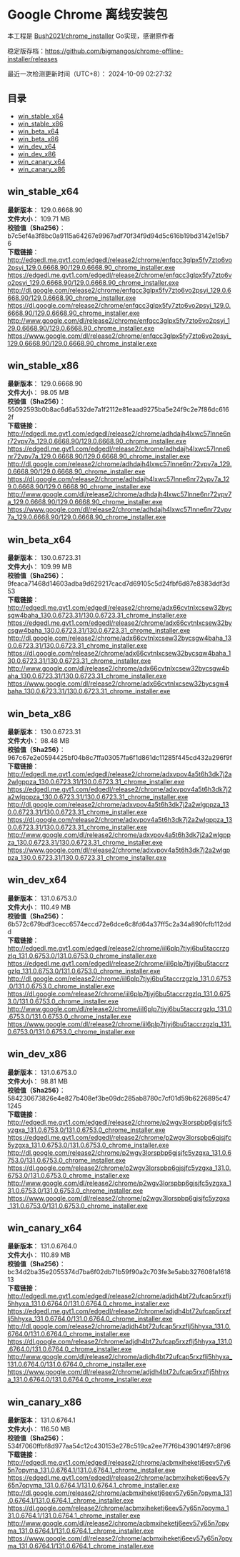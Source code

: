 # Google Chrome 离线安装包
本工程是 [Bush2021/chrome_installer](https://github.com/Bush2021/chrome_installer) Go实现，感谢原作者

稳定版存档：<https://github.com/bigmangos/chrome-offline-installer/releases>

最近一次检测更新时间（UTC+8）：
2024-10-09 02:27:32

## 目录
* [win_stable_x64](https://github.com/bigmangos/chrome-offline-installer?tab=readme-ov-file#win_stable_x64)
* [win_stable_x86](https://github.com/bigmangos/chrome-offline-installer?tab=readme-ov-file#win_stable_x86)
* [win_beta_x64](https://github.com/bigmangos/chrome-offline-installer?tab=readme-ov-file#win_beta_x64)
* [win_beta_x86](https://github.com/bigmangos/chrome-offline-installer?tab=readme-ov-file#win_beta_x86)
* [win_dev_x64](https://github.com/bigmangos/chrome-offline-installer?tab=readme-ov-file#win_dev_x64)
* [win_dev_x86](https://github.com/bigmangos/chrome-offline-installer?tab=readme-ov-file#win_dev_x86)
* [win_canary_x64](https://github.com/bigmangos/chrome-offline-installer?tab=readme-ov-file#win_canary_x64)
* [win_canary_x86](https://github.com/bigmangos/chrome-offline-installer?tab=readme-ov-file#win_canary_x86)

## win_stable_x64
**最新版本**： 129.0.6668.90  
**文件大小**： 109.71 MB  
**校验值（Sha256）**： b7c5ef4a3f8bc0a9115a64267e9967adf70f34f9d94d5c616b19bd3142e15b76  
**下载链接**：
http://edgedl.me.gvt1.com/edgedl/release2/chrome/enfqcc3glpx5fy7zto6vo2psyi_129.0.6668.90/129.0.6668.90_chrome_installer.exe
https://edgedl.me.gvt1.com/edgedl/release2/chrome/enfqcc3glpx5fy7zto6vo2psyi_129.0.6668.90/129.0.6668.90_chrome_installer.exe
http://dl.google.com/release2/chrome/enfqcc3glpx5fy7zto6vo2psyi_129.0.6668.90/129.0.6668.90_chrome_installer.exe
https://dl.google.com/release2/chrome/enfqcc3glpx5fy7zto6vo2psyi_129.0.6668.90/129.0.6668.90_chrome_installer.exe
http://www.google.com/dl/release2/chrome/enfqcc3glpx5fy7zto6vo2psyi_129.0.6668.90/129.0.6668.90_chrome_installer.exe
https://www.google.com/dl/release2/chrome/enfqcc3glpx5fy7zto6vo2psyi_129.0.6668.90/129.0.6668.90_chrome_installer.exe
## win_stable_x86
**最新版本**： 129.0.6668.90  
**文件大小**： 98.05 MB  
**校验值（Sha256）**： 55092593b0b8ac6d6a532de7a1f2112e81eaad9275ba5e24f9c2e7f86dc6162f  
**下载链接**：
http://edgedl.me.gvt1.com/edgedl/release2/chrome/adhdajh4lxwc57lnne6nr72vpv7a_129.0.6668.90/129.0.6668.90_chrome_installer.exe
https://edgedl.me.gvt1.com/edgedl/release2/chrome/adhdajh4lxwc57lnne6nr72vpv7a_129.0.6668.90/129.0.6668.90_chrome_installer.exe
http://dl.google.com/release2/chrome/adhdajh4lxwc57lnne6nr72vpv7a_129.0.6668.90/129.0.6668.90_chrome_installer.exe
https://dl.google.com/release2/chrome/adhdajh4lxwc57lnne6nr72vpv7a_129.0.6668.90/129.0.6668.90_chrome_installer.exe
http://www.google.com/dl/release2/chrome/adhdajh4lxwc57lnne6nr72vpv7a_129.0.6668.90/129.0.6668.90_chrome_installer.exe
https://www.google.com/dl/release2/chrome/adhdajh4lxwc57lnne6nr72vpv7a_129.0.6668.90/129.0.6668.90_chrome_installer.exe
## win_beta_x64
**最新版本**： 130.0.6723.31  
**文件大小**： 109.99 MB  
**校验值（Sha256）**： 9feaca71468d14603adba9d629217cacd7d69105c5d24fbf6d87e8383ddf3d53  
**下载链接**：
http://edgedl.me.gvt1.com/edgedl/release2/chrome/adx66cvtnlxcsew32bycsgw4baha_130.0.6723.31/130.0.6723.31_chrome_installer.exe
https://edgedl.me.gvt1.com/edgedl/release2/chrome/adx66cvtnlxcsew32bycsgw4baha_130.0.6723.31/130.0.6723.31_chrome_installer.exe
http://dl.google.com/release2/chrome/adx66cvtnlxcsew32bycsgw4baha_130.0.6723.31/130.0.6723.31_chrome_installer.exe
https://dl.google.com/release2/chrome/adx66cvtnlxcsew32bycsgw4baha_130.0.6723.31/130.0.6723.31_chrome_installer.exe
http://www.google.com/dl/release2/chrome/adx66cvtnlxcsew32bycsgw4baha_130.0.6723.31/130.0.6723.31_chrome_installer.exe
https://www.google.com/dl/release2/chrome/adx66cvtnlxcsew32bycsgw4baha_130.0.6723.31/130.0.6723.31_chrome_installer.exe
## win_beta_x86
**最新版本**： 130.0.6723.31  
**文件大小**： 98.48 MB  
**校验值（Sha256）**： 967c67e2e0594425bf04b8c7ffa03057fa6f1d861dc11285f445cd432a296f9f  
**下载链接**：
http://edgedl.me.gvt1.com/edgedl/release2/chrome/adxvpov4a5t6h3dk7j2a2wlgppza_130.0.6723.31/130.0.6723.31_chrome_installer.exe
https://edgedl.me.gvt1.com/edgedl/release2/chrome/adxvpov4a5t6h3dk7j2a2wlgppza_130.0.6723.31/130.0.6723.31_chrome_installer.exe
http://dl.google.com/release2/chrome/adxvpov4a5t6h3dk7j2a2wlgppza_130.0.6723.31/130.0.6723.31_chrome_installer.exe
https://dl.google.com/release2/chrome/adxvpov4a5t6h3dk7j2a2wlgppza_130.0.6723.31/130.0.6723.31_chrome_installer.exe
http://www.google.com/dl/release2/chrome/adxvpov4a5t6h3dk7j2a2wlgppza_130.0.6723.31/130.0.6723.31_chrome_installer.exe
https://www.google.com/dl/release2/chrome/adxvpov4a5t6h3dk7j2a2wlgppza_130.0.6723.31/130.0.6723.31_chrome_installer.exe
## win_dev_x64
**最新版本**： 131.0.6753.0  
**文件大小**： 110.49 MB  
**校验值（Sha256）**： 6b572c679bdf3cecc6574eccd72e6dce6c8fd64a37ff5c2a34a890fcfb112ddd  
**下载链接**：
http://edgedl.me.gvt1.com/edgedl/release2/chrome/iil6plp7tjyj6bu5taccrzgzlq_131.0.6753.0/131.0.6753.0_chrome_installer.exe
https://edgedl.me.gvt1.com/edgedl/release2/chrome/iil6plp7tjyj6bu5taccrzgzlq_131.0.6753.0/131.0.6753.0_chrome_installer.exe
http://dl.google.com/release2/chrome/iil6plp7tjyj6bu5taccrzgzlq_131.0.6753.0/131.0.6753.0_chrome_installer.exe
https://dl.google.com/release2/chrome/iil6plp7tjyj6bu5taccrzgzlq_131.0.6753.0/131.0.6753.0_chrome_installer.exe
http://www.google.com/dl/release2/chrome/iil6plp7tjyj6bu5taccrzgzlq_131.0.6753.0/131.0.6753.0_chrome_installer.exe
https://www.google.com/dl/release2/chrome/iil6plp7tjyj6bu5taccrzgzlq_131.0.6753.0/131.0.6753.0_chrome_installer.exe
## win_dev_x86
**最新版本**： 131.0.6753.0  
**文件大小**： 98.81 MB  
**校验值（Sha256）**： 584230673826e4e827b408ef3be09dc285ab8780c7cf01d59b6226895c471245  
**下载链接**：
http://edgedl.me.gvt1.com/edgedl/release2/chrome/p2wgv3lorspbp6gjsjfc5yzgxa_131.0.6753.0/131.0.6753.0_chrome_installer.exe
https://edgedl.me.gvt1.com/edgedl/release2/chrome/p2wgv3lorspbp6gjsjfc5yzgxa_131.0.6753.0/131.0.6753.0_chrome_installer.exe
http://dl.google.com/release2/chrome/p2wgv3lorspbp6gjsjfc5yzgxa_131.0.6753.0/131.0.6753.0_chrome_installer.exe
https://dl.google.com/release2/chrome/p2wgv3lorspbp6gjsjfc5yzgxa_131.0.6753.0/131.0.6753.0_chrome_installer.exe
http://www.google.com/dl/release2/chrome/p2wgv3lorspbp6gjsjfc5yzgxa_131.0.6753.0/131.0.6753.0_chrome_installer.exe
https://www.google.com/dl/release2/chrome/p2wgv3lorspbp6gjsjfc5yzgxa_131.0.6753.0/131.0.6753.0_chrome_installer.exe
## win_canary_x64
**最新版本**： 131.0.6764.0  
**文件大小**： 110.89 MB  
**校验值（Sha256）**： bc34d2ba35e2055374d7ba6f02db71b59f90a2c703fe3e5abb327608fa161813  
**下载链接**：
http://edgedl.me.gvt1.com/edgedl/release2/chrome/adjdh4bt72ufcap5rxzflj5hhyxa_131.0.6764.0/131.0.6764.0_chrome_installer.exe
https://edgedl.me.gvt1.com/edgedl/release2/chrome/adjdh4bt72ufcap5rxzflj5hhyxa_131.0.6764.0/131.0.6764.0_chrome_installer.exe
http://dl.google.com/release2/chrome/adjdh4bt72ufcap5rxzflj5hhyxa_131.0.6764.0/131.0.6764.0_chrome_installer.exe
https://dl.google.com/release2/chrome/adjdh4bt72ufcap5rxzflj5hhyxa_131.0.6764.0/131.0.6764.0_chrome_installer.exe
http://www.google.com/dl/release2/chrome/adjdh4bt72ufcap5rxzflj5hhyxa_131.0.6764.0/131.0.6764.0_chrome_installer.exe
https://www.google.com/dl/release2/chrome/adjdh4bt72ufcap5rxzflj5hhyxa_131.0.6764.0/131.0.6764.0_chrome_installer.exe
## win_canary_x86
**最新版本**： 131.0.6764.1  
**文件大小**： 116.50 MB  
**校验值（Sha256）**： 534f7060ffbf8d977aa54c12c430153e278c519ca2ee7f7f6b439014f97c8f96  
**下载链接**：
http://edgedl.me.gvt1.com/edgedl/release2/chrome/acbmxiheketj6eev57y65n7opyma_131.0.6764.1/131.0.6764.1_chrome_installer.exe
https://edgedl.me.gvt1.com/edgedl/release2/chrome/acbmxiheketj6eev57y65n7opyma_131.0.6764.1/131.0.6764.1_chrome_installer.exe
http://dl.google.com/release2/chrome/acbmxiheketj6eev57y65n7opyma_131.0.6764.1/131.0.6764.1_chrome_installer.exe
https://dl.google.com/release2/chrome/acbmxiheketj6eev57y65n7opyma_131.0.6764.1/131.0.6764.1_chrome_installer.exe
http://www.google.com/dl/release2/chrome/acbmxiheketj6eev57y65n7opyma_131.0.6764.1/131.0.6764.1_chrome_installer.exe
https://www.google.com/dl/release2/chrome/acbmxiheketj6eev57y65n7opyma_131.0.6764.1/131.0.6764.1_chrome_installer.exe
